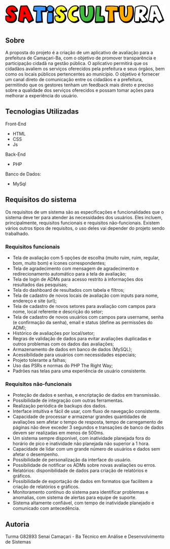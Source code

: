 <h1 align="center">
  <img alt="Logo" title="#SatisCultura" src="./assets/img/satiscultura.png" />
</h1>

## Sobre 

A proposta do projeto é a criação de um aplicativo de avaliação para a prefeitura de Camaçari-Ba, com o objetivo de promover transparência e participação cidadã na gestão pública. O aplicativo permitirá que os cidadãos avaliem os serviços oferecidos pela prefeitura e seus órgãos, bem como os locais públicos pertencentes ao município. O objetivo é fornecer um canal direto de comunicação entre os cidadãos e a prefeitura, permitindo que os gestores tenham um feedback mais direto e preciso sobre a qualidade dos serviços oferecidos e possam tomar ações para melhorar a experiência do usuário.

## Tecnologias Utilizadas

Front-End
- HTML
- CSS
- Js

Back-End
- PHP

Banco de Dados:
- MySql

## Requisitos do sistema
Os requisitos de um sistema são as especificações e funcionalidades que o sistema deve ter para atender às necessidades dos usuários. Eles incluem, principalmente, requisitos funcionais e requisitos não-funcionais. Existem vários outros tipos de requisitos, o uso deles vai depender do projeto sendo trabalhado.

### Requisitos funcionais

- Tela de avaliação com 5 opções de escolha (muito ruim, ruim, regular, bom, muito bom) e ícones correspondentes;
- Tela de agradecimento com mensagem de agradecimento e redirecionamento automático para a tela de avaliação;
- Tela de login de ADMs para acesso restrito à informações dos resultados das pesquisas;
- Tela do dashboard de resultados com tabela e filtros;
- Tela de cadastro de novos locais de avaliação com inputs para nome, endereço e site (url);
- Tela de cadastro de novos setores para avaliação com campos para nome, local referente e descrição do setor;
- Tela de cadastro de novos usuários com campos para username, senha (e confirmação da senha), email e status (define as permissões do ADM);
- Histórico de avaliações por local/setor;
- Regras de validação de dados para evitar avaliações duplicadas e outros problemas com os dados das avaliações;
- Armazenamento de dados em banco de dados (MySQL);
- Acessibilidade para usuários com necessidades especiais;
- Projeto tolerante a falhas;
- Uso das PSRs e normas do PHP The Right Way;
- Padrões nas telas para uma experiência de usuário consistente.

### Requisitos não-funcionais

- Proteção de dados e senhas, e encriptação de dados em transmissão.
- Possibilidade de integração com outras ferramentas.
- Realização periódica de backups dos dados.
- Interface intuitiva e fácil de usar, com fluxo de navegação consistente.
- Capacidade de processar e armazenar grandes quantidades de avaliações sem afetar o tempo de resposta, tempo de carregamento de páginas não deve exceder 3 segundos e transações de banco de dados devem ser realizadas em menos de 500ms.
- Um sistema sempre disponível, com inatividade planejada fora do horário de pico e inatividade não planejada não superior a 1 hora.
- Capacidade de lidar com um grande número de usuários e dados sem afetar o desempenho.
- Possibilidade de personalização da interface do usuário.
- Possibilidade de notificar os ADMs sobre novas avaliações ou erros.
- Relatórios: disponibilidade de dados para criação de relatórios e gráficos.
- Possibilidade de exportação de dados em formatos que facilitem a criação de relatórios e gráficos.
- Monitoramento contínuo do sistema para identificar problemas e anomalias, com sistema de alertas para equipe de suporte.
- Sistema altamente confiável, com tempo de inatividade planejado e comunicado com antecedência.


## Autoria

Turma G82893 Senai Camaçari - Ba
Técnico em Análise e Desenvolvimento de Sistemas 
